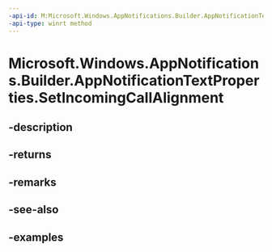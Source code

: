 ```yaml
---
-api-id: M:Microsoft.Windows.AppNotifications.Builder.AppNotificationTextProperties.SetIncomingCallAlignment
-api-type: winrt method
---
```


# Microsoft.Windows.AppNotifications.Builder.AppNotificationTextProperties.SetIncomingCallAlignment

<!--
public Microsoft.Windows.AppNotifications.Builder.AppNotificationTextProperties SetIncomingCallAlignment ();
-->


## -description

## -returns

## -remarks

## -see-also

## -examples


